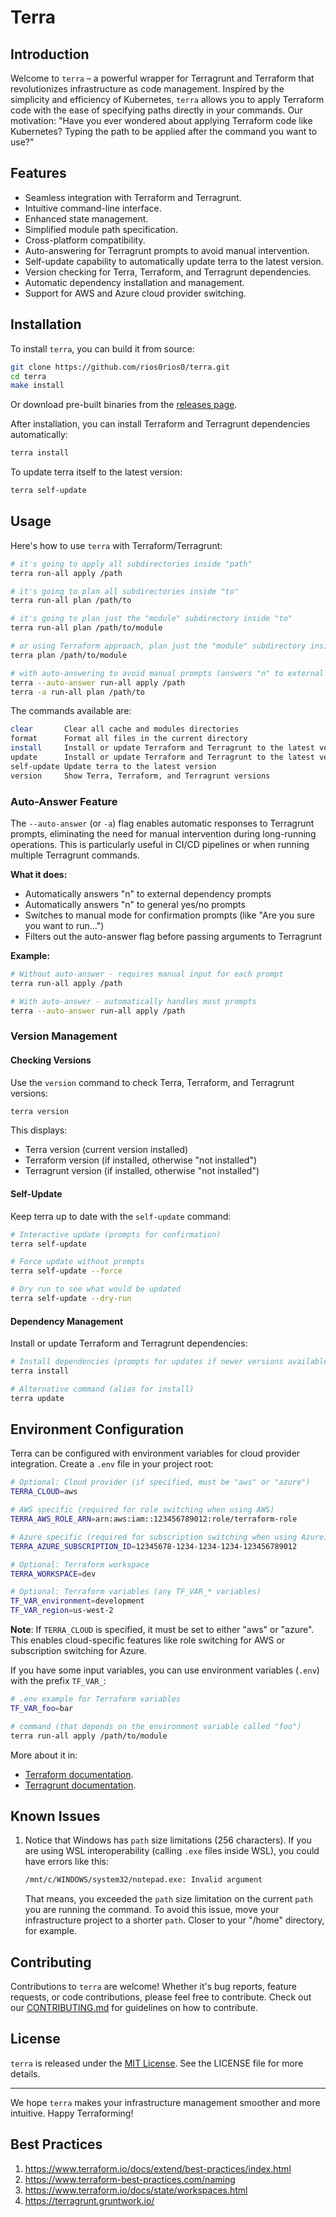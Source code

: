 # Terra

## Introduction
Welcome to `terra` – a powerful wrapper for Terragrunt and Terraform that revolutionizes infrastructure as code management.
Inspired by the simplicity and efficiency of Kubernetes, `terra` allows you to apply Terraform code with the ease of specifying paths directly in your commands.
Our motivation: "Have you ever wondered about applying Terraform code like Kubernetes? Typing the path to be applied after the command you want to use?"

## Features
- Seamless integration with Terraform and Terragrunt.
- Intuitive command-line interface.
- Enhanced state management.
- Simplified module path specification.
- Cross-platform compatibility.
- Auto-answering for Terragrunt prompts to avoid manual intervention.
- Self-update capability to automatically update terra to the latest version.
- Version checking for Terra, Terraform, and Terragrunt dependencies.
- Automatic dependency installation and management.
- Support for AWS and Azure cloud provider switching.

## Installation
To install `terra`, you can build it from source:
```bash
git clone https://github.com/rios0rios0/terra.git
cd terra
make install
```

Or download pre-built binaries from the [releases page](https://github.com/rios0rios0/terra/releases).

After installation, you can install Terraform and Terragrunt dependencies automatically:
```bash
terra install
```

To update terra itself to the latest version:
```bash
terra self-update
```

## Usage
Here's how to use `terra` with Terraform/Terragrunt:
```bash
# it's going to apply all subdirectories inside "path"
terra run-all apply /path

# it's going to plan all subdirectories inside "to"
terra run-all plan /path/to

# it's going to plan just the "module" subdirectory inside "to"
terra run-all plan /path/to/module

# or using Terraform approach, plan just the "module" subdirectory inside "to"
terra plan /path/to/module

# with auto-answering to avoid manual prompts (answers "n" to external dependency prompts)
terra --auto-answer run-all apply /path
terra -a run-all plan /path/to
```

The commands available are:
```bash
clear       Clear all cache and modules directories
format      Format all files in the current directory
install     Install or update Terraform and Terragrunt to the latest versions
update      Install or update Terraform and Terragrunt to the latest versions (alias for install)
self-update Update terra to the latest version
version     Show Terra, Terraform, and Terragrunt versions
```

### Auto-Answer Feature

The `--auto-answer` (or `-a`) flag enables automatic responses to Terragrunt prompts, eliminating the need for manual intervention during long-running operations. This is particularly useful in CI/CD pipelines or when running multiple Terragrunt commands.

**What it does:**
- Automatically answers "n" to external dependency prompts
- Automatically answers "n" to general yes/no prompts
- Switches to manual mode for confirmation prompts (like "Are you sure you want to run...")
- Filters out the auto-answer flag before passing arguments to Terragrunt

**Example:**
```bash
# Without auto-answer - requires manual input for each prompt
terra run-all apply /path

# With auto-answer - automatically handles most prompts
terra --auto-answer run-all apply /path
```

### Version Management

#### Checking Versions
Use the `version` command to check Terra, Terraform, and Terragrunt versions:
```bash
terra version
```
This displays:
- Terra version (current version installed)
- Terraform version (if installed, otherwise "not installed")
- Terragrunt version (if installed, otherwise "not installed")

#### Self-Update
Keep terra up to date with the `self-update` command:
```bash
# Interactive update (prompts for confirmation)
terra self-update

# Force update without prompts
terra self-update --force

# Dry run to see what would be updated
terra self-update --dry-run
```

#### Dependency Management
Install or update Terraform and Terragrunt dependencies:
```bash
# Install dependencies (prompts for updates if newer versions available)
terra install

# Alternative command (alias for install)
terra update
```

## Environment Configuration

Terra can be configured with environment variables for cloud provider integration. Create a `.env` file in your project root:

```bash
# Optional: Cloud provider (if specified, must be "aws" or "azure")
TERRA_CLOUD=aws

# AWS specific (required for role switching when using AWS)
TERRA_AWS_ROLE_ARN=arn:aws:iam::123456789012:role/terraform-role

# Azure specific (required for subscription switching when using Azure)  
TERRA_AZURE_SUBSCRIPTION_ID=12345678-1234-1234-1234-123456789012

# Optional: Terraform workspace
TERRA_WORKSPACE=dev

# Optional: Terraform variables (any TF_VAR_* variables)
TF_VAR_environment=development
TF_VAR_region=us-west-2
```

**Note**: If `TERRA_CLOUD` is specified, it must be set to either "aws" or "azure". This enables cloud-specific features like role switching for AWS or subscription switching for Azure.

If you have some input variables, you can use environment variables (`.env`) with the prefix `TF_VAR_`:
```bash
# .env example for Terraform variables
TF_VAR_foo=bar

# command (that depends on the environment variable called "foo")
terra run-all apply /path/to/module
```
More about it in:
- [Terraform documentation](https://www.terraform.io/docs/language/values/variables.html#environment-variables).
- [Terragrunt documentation](https://terragrunt.gruntwork.io/docs/features/inputs/).

## Known Issues
1. Notice that Windows has `path` size limitations (256 characters).
   If you are using WSL interoperability (calling `.exe` files inside WSL), you could have errors like this:
   ```bash
   /mnt/c/WINDOWS/system32/notepad.exe: Invalid argument
   ```
   That means, you exceeded the `path` size limitation on the current `path` you are running the command.
   To avoid this issue, move your infrastructure project to a shorter `path`. Closer to your "/home" directory, for example.

## Contributing
Contributions to `terra` are welcome! Whether it's bug reports, feature requests, or code contributions, please feel free to contribute.
Check out our [CONTRIBUTING.md](CONTRIBUTING.md) for guidelines on how to contribute.

## License
`terra` is released under the [MIT License](LICENSE.md). See the LICENSE file for more details.

---

We hope `terra` makes your infrastructure management smoother and more intuitive. Happy Terraforming!

## Best Practices

1. https://www.terraform.io/docs/extend/best-practices/index.html
2. https://www.terraform-best-practices.com/naming
3. https://www.terraform.io/docs/state/workspaces.html
4. https://terragrunt.gruntwork.io/
